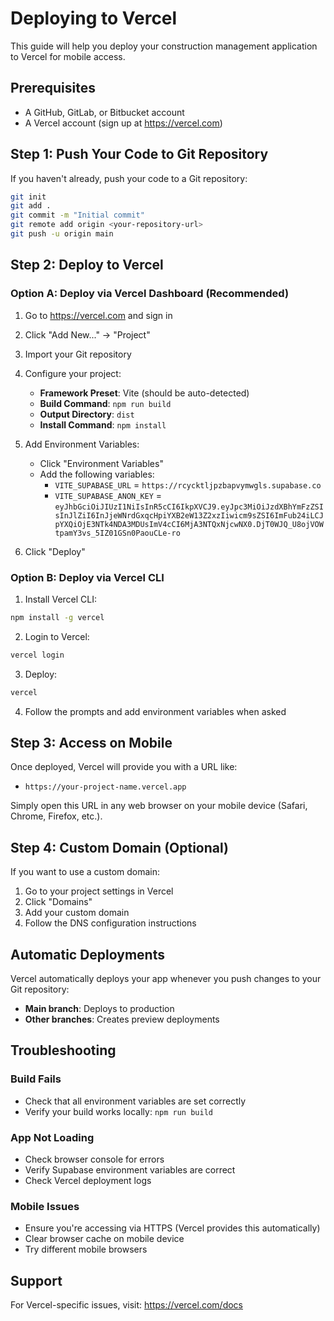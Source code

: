 # Deploying to Vercel

This guide will help you deploy your construction management application to Vercel for mobile access.

## Prerequisites

- A GitHub, GitLab, or Bitbucket account
- A Vercel account (sign up at https://vercel.com)

## Step 1: Push Your Code to Git Repository

If you haven't already, push your code to a Git repository:

```bash
git init
git add .
git commit -m "Initial commit"
git remote add origin <your-repository-url>
git push -u origin main
```

## Step 2: Deploy to Vercel

### Option A: Deploy via Vercel Dashboard (Recommended)

1. Go to https://vercel.com and sign in
2. Click "Add New..." → "Project"
3. Import your Git repository
4. Configure your project:
   - **Framework Preset**: Vite (should be auto-detected)
   - **Build Command**: `npm run build`
   - **Output Directory**: `dist`
   - **Install Command**: `npm install`

5. Add Environment Variables:
   - Click "Environment Variables"
   - Add the following variables:
     - `VITE_SUPABASE_URL` = `https://rcycktljpzbapvymwgls.supabase.co`
     - `VITE_SUPABASE_ANON_KEY` = `eyJhbGciOiJIUzI1NiIsInR5cCI6IkpXVCJ9.eyJpc3MiOiJzdXBhYmFzZSIsInJlZiI6InJjeWNrdGxqcHpiYXB2eW13Z2xzIiwicm9sZSI6ImFub24iLCJpYXQiOjE3NTk4NDA3MDUsImV4cCI6MjA3NTQxNjcwNX0.DjT0WJQ_U8ojVOWtpamY3vs_5IZ01GSn0PaouCLe-ro`

6. Click "Deploy"

### Option B: Deploy via Vercel CLI

1. Install Vercel CLI:
```bash
npm install -g vercel
```

2. Login to Vercel:
```bash
vercel login
```

3. Deploy:
```bash
vercel
```

4. Follow the prompts and add environment variables when asked

## Step 3: Access on Mobile

Once deployed, Vercel will provide you with a URL like:
- `https://your-project-name.vercel.app`

Simply open this URL in any web browser on your mobile device (Safari, Chrome, Firefox, etc.).

## Step 4: Custom Domain (Optional)

If you want to use a custom domain:

1. Go to your project settings in Vercel
2. Click "Domains"
3. Add your custom domain
4. Follow the DNS configuration instructions

## Automatic Deployments

Vercel automatically deploys your app whenever you push changes to your Git repository:
- **Main branch**: Deploys to production
- **Other branches**: Creates preview deployments

## Troubleshooting

### Build Fails
- Check that all environment variables are set correctly
- Verify your build works locally: `npm run build`

### App Not Loading
- Check browser console for errors
- Verify Supabase environment variables are correct
- Check Vercel deployment logs

### Mobile Issues
- Ensure you're accessing via HTTPS (Vercel provides this automatically)
- Clear browser cache on mobile device
- Try different mobile browsers

## Support

For Vercel-specific issues, visit: https://vercel.com/docs
